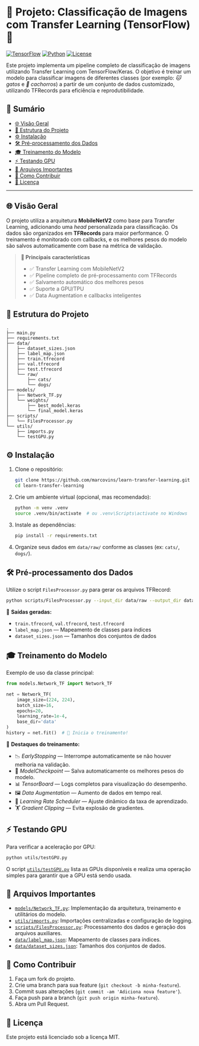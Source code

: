 
# 🚀 Projeto: Classificação de Imagens com Transfer Learning (TensorFlow) 🧠

[![TensorFlow](https://img.shields.io/badge/TensorFlow-2.15+-FF6F00?logo=tensorflow)](https://www.tensorflow.org/)
[![Python](https://img.shields.io/badge/Python-3.8+-3776AB?logo=python)](https://www.python.org/)
[![License](https://img.shields.io/badge/License-MIT-blue.svg)](LICENSE)

Este projeto implementa um pipeline completo de classificação de imagens utilizando Transfer Learning com TensorFlow/Keras. O objetivo é treinar um modelo para classificar imagens de diferentes classes (por exemplo: _🐱 gatos_ e _🐶 cachorros_) a partir de um conjunto de dados customizado, utilizando TFRecords para eficiência e reprodutibilidade.

## 📌 Sumário

- [🌐 Visão Geral](#🌐-visão-geral)
- [📂 Estrutura do Projeto](#📂-estrutura-do-projeto)
- [⚙️ Instalação](#⚙️-instalação)
- [🛠️ Pré-processamento dos Dados](#🛠️-pré-processamento-dos-dados)
- [🎓 Treinamento do Modelo](#🎓-treinamento-do-modelo)
- [⚡ Testando GPU](#⚡-testando-gpu)
- [📜 Arquivos Importantes](#📜-arquivos-importantes)
- [🤝 Como Contribuir](#🤝-como-contribuir)
- [📜 Licença](#📜-licença)

---

## 🌐 Visão Geral

O projeto utiliza a arquitetura **MobileNetV2** como base para Transfer Learning, adicionando uma _head_ personalizada para classificação. Os dados são organizados em **TFRecords** para maior performance. O treinamento é monitorado com callbacks, e os melhores pesos do modelo são salvos automaticamente com base na métrica de validação.

> **📌 Principais características**
> - ✅ Transfer Learning com MobileNetV2
> - ✅ Pipeline completo de pré-processamento com TFRecords
> - ✅ Salvamento automático dos melhores pesos
> - ✅ Suporte a GPU/TPU
> - ✅ Data Augmentation e callbacks inteligentes

## 📂 Estrutura do Projeto

```
.
├── main.py
├── requirements.txt
├── data/
│   ├── dataset_sizes.json
│   ├── label_map.json
│   ├── train.tfrecord
│   ├── val.tfrecord
│   ├── test.tfrecord
│   └── raw/
│       ├── cats/
│       └── dogs/
├── models/
│   ├── Network_TF.py
│   └── weights/
│       ├── best_model.keras
│       └── final_model.keras
├── scripts/
│   └── FilesProcessor.py
└── utils/
    ├── imports.py
    └── testGPU.py
```

## ⚙️ Instalação

1. Clone o repositório:
    ```sh
    git clone https://github.com/marcovins/learn-transfer-learning.git
    cd learn-transfer-learning
    ```

2. Crie um ambiente virtual (opcional, mas recomendado):
    ```sh
    python -m venv .venv
    source .venv/bin/activate  # ou .venv\Scripts\activate no Windows
    ```

3. Instale as dependências:
    ```sh
    pip install -r requirements.txt
    ```

4. Organize seus dados em `data/raw/` conforme as classes (ex: `cats/`, `dogs/`).

## 🛠️ Pré-processamento dos Dados

Utilize o script `FilesProcessor.py` para gerar os arquivos TFRecord:

```sh
python scripts/FilesProcessor.py --input_dir data/raw --output_dir data
```

📌 **Saídas geradas:**
- `train.tfrecord`, `val.tfrecord`, `test.tfrecord`
- `label_map.json` — Mapeamento de classes para índices
- `dataset_sizes.json` — Tamanhos dos conjuntos de dados

## 🎓 Treinamento do Modelo

Exemplo de uso da classe principal:

```python
from models.Network_TF import Network_TF

net = Network_TF(
    image_size=(224, 224),
    batch_size=16,
    epochs=20,
    learning_rate=1e-4,
    base_dir='data'
)
history = net.fit()  # 🚀 Inicia o treinamento!
```

🔹 **Destaques do treinamento:**
- 📉 *EarlyStopping* — Interrompe automaticamente se não houver melhoria na validação.
- 💾 *ModelCheckpoint* — Salva automaticamente os melhores pesos do modelo.
- 📊 *TensorBoard* — Logs completos para visualização do desempenho.
- 🖼️ *Data Augmentation* — Aumento de dados em tempo real.
- 🔄 *Learning Rate Scheduler* — Ajuste dinâmico da taxa de aprendizado.
- 🏋️ *Gradient Clipping* — Evita explosão de gradientes.

## ⚡ Testando GPU

Para verificar a aceleração por GPU:

```sh
python utils/testGPU.py
```

O script [`utils/testGPU.py`](utils/testGPU.py) lista as GPUs disponíveis e realiza uma operação simples para garantir que a GPU está sendo usada.

## 📜 Arquivos Importantes

- [`models/Network_TF.py`](models/Network_TF.py): Implementação da arquitetura, treinamento e utilitários do modelo.
- [`utils/imports.py`](utils/imports.py): Importações centralizadas e configuração de logging.
- [`scripts/FilesProcessor.py`](scripts/FilesProcessor.py): Processamento dos dados e geração dos arquivos auxiliares.
- [`data/label_map.json`](data/label_map.json): Mapeamento de classes para índices.
- [`data/dataset_sizes.json`](data/dataset_sizes.json): Tamanhos dos conjuntos de dados.

## 🤝 Como Contribuir

1. Faça um fork do projeto.
2. Crie uma branch para sua feature (`git checkout -b minha-feature`).
3. Commit suas alterações (`git commit -am 'Adiciona nova feature'`).
4. Faça push para a branch (`git push origin minha-feature`).
5. Abra um Pull Request.

## 📜 Licença

Este projeto está licenciado sob a licença MIT.
